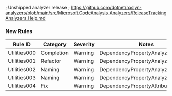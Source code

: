 ; Unshipped analyzer release
; https://github.com/dotnet/roslyn-analyzers/blob/main/src/Microsoft.CodeAnalysis.Analyzers/ReleaseTrackingAnalyzers.Help.md

### New Rules

Rule ID | Category | Severity | Notes
--------|----------|----------|-------
Utilities000 | Completion | Warning | DependencyPropertyAnalyzer
Utilities001 | Refactor | Warning | DependencyPropertyAnalyzer
Utilities002 | Naming | Warning | DependencyPropertyAnalyzer
Utilities003 | Naming | Warning | DependencyPropertyAnalyzer
Utilities004 | Fix | Warning | DependencyPropertyAttributeAnalyzer
